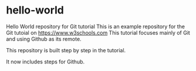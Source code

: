 # hello-world
Hello World repository for Git tutorial
This is an example repository for the Git tutoial on https://www.w3schools.com
This tutorial focuses mainly of Git and using Github as its remote.

This repository is built step by step in the tutorial. 

It now includes steps for Github.
